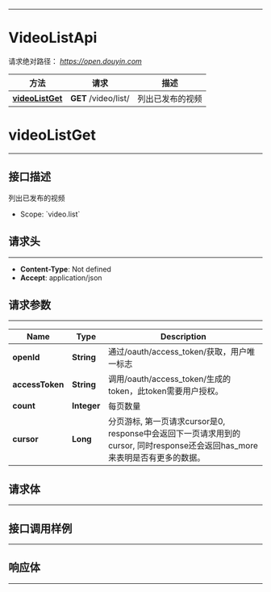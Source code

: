 <hr/>

# VideoListApi
请求绝对路径： *https://open.douyin.com*
<a name="VideoListApi_doc_start"></a>

方法 | 请求 | 描述
------------- | ------------- | -------------
[**videoListGet**](#videoListGet) | **GET** /video/list/ | 列出已发布的视频

<a name="videoListGet"></a>
# **videoListGet**
<hr/>

## 接口描述
列出已发布的视频
* Scope: &#x60;video.list&#x60; 
## 请求头
<hr/>

- **Content-Type**: Not defined
- **Accept**: application/json

## 请求参数
<hr/>


Name | Type | Description
------------- | ------------- | ------------- 
 **openId** | **String**| 通过/oauth/access_token/获取，用户唯一标志
 **accessToken** | **String**| 调用/oauth/access_token/生成的token，此token需要用户授权。
 **count** | **Integer**| 每页数量
 **cursor** | **Long**| 分页游标, 第一页请求cursor是0, response中会返回下一页请求用到的cursor, 同时response还会返回has_more来表明是否有更多的数据。

## 请求体
<hr/>






## 接口调用样例
<hr/>

<codetabs src="../.codetabs/VideoListApi_videoListGet.code">

## 响应体
<hr/>

<markdown src="./model/VideoListResponse.md" />

